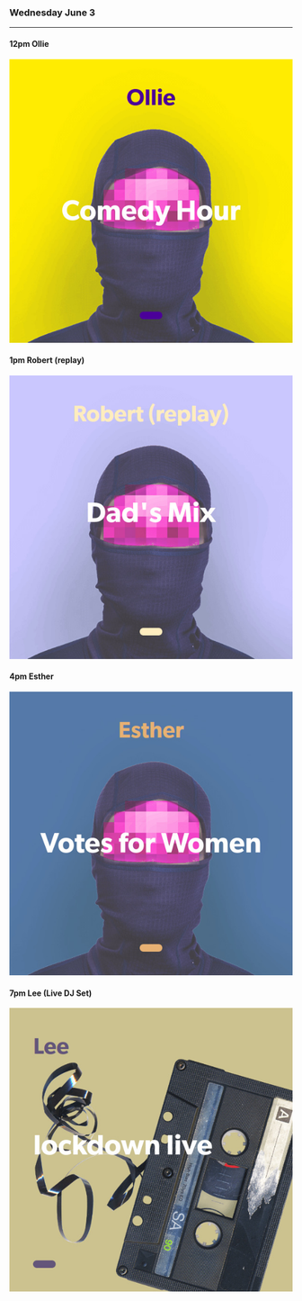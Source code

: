 ### Wednesday June 3
---

#### 12pm Ollie  <a href='https://open.spotify.com/playlist/6mefVg9IAdbQ0dWEe45Nj1' target='_blank' title='Go to playlist'> <i class='fab fa-spotify fa-inverse'></i></a>
![cover art](assets/owner/images/20200603-12pm.jpeg)

#### 1pm Robert (replay) <a href='https://open.spotify.com/playlist/1azlRTDJC3FZQKoGIM1bAC' target='_blank' title='Go to playlist'> <i class='fab fa-spotify fa-inverse'></i></a>
![cover art](assets/owner/images/20200603-1pm.jpeg)

#### 4pm Esther <a href='https://open.spotify.com/playlist/1Thhzr1OGZCn9jlzYhV2qh' target='_blank' title='Go to playlist'> <i class='fab fa-spotify fa-inverse'></i></a>
![cover art](assets/owner/images/20200603-4pm.jpeg)

#### 7pm Lee (Live DJ Set) 
![cover art](assets/owner/images/20200603-7pm.jpeg)
